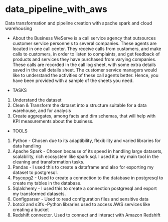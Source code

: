 # data_pipeline_with_aws
Data transformation and pipeline creation with apache spark and cloud warehousing


- About the Business
WeServe is a call service agency that outsources customer service personnels to several companies.
These agents are located in one call center. They receive calls from customers, and make calls to customers, in order to listen to complaints, and get feedback of products and services they have purchased from varying companies. These calls are recorded in the call log sheet, with some extra details saved in the
call details sheet. The customer service managers would like to understand the activities of these
call agents better. Hence, you have been provided with a sample of the sheets you need.


- TASKS
1. Understand the dataset
2. Clean & Transform the dataset into a structure suitable for a data warehouse, and for
analysis
3. Create aggregates, among facts and dim schemas, that will help with KPI
measurements about the business.


- TOOLS  
1. Python - Chosen due to its adaptibility, flexibility and varied libraries for data handling  
2. Apache Spark - Chosen because of its speed in handling large datasets, scalability, rich ecosystem like spark sql. I used it a my main tool in the cleaning and transformation tasks.
3. Pandas - I used this to create a dataframe and also for exporting my dataset to postgresql.
4. Psycopg2 - Used to create a connection to the database in postgresql to create my tables in the database.
5. Sqlalchemy - I used this to create a connection postgresql and export my transformed datasets.
6. Configparser - Used to read configuration files and sensitive data
7. boto3 and s3fs -Python libraries used to access AWS services like creating a bucket
8. Redshift connector. Used to connect and interact with Amazon Redshift


